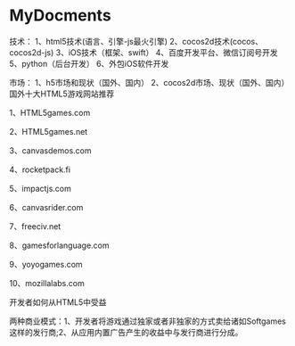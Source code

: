 # MyDocments

技术：
1、html5技术(语言、引擎-js最火引擎)
2、cocos2d技术(cocos、cocos2d-js)
3、iOS技术（框架、swift）
4、百度开发平台、微信订阅号开发
5、python（后台开发）
6、外包iOS软件开发

市场：
1、h5市场和现状（国外、国内）
2、cocos2d市场、现状（国外、国内）
国外十大HTML5游戏网站推荐

1、HTML5games.com

2、HTML5games.net

3、canvasdemos.com

4、rocketpack.fi

5、impactjs.com

6、canvasrider.com

7、freeciv.net

8、gamesforlanguage.com

9、yoyogames.com

10、mozillalabs.com

开发者如何从HTML5中受益

两种商业模式：1、开发者将游戏通过独家或者非独家的方式卖给诸如Softgames这样的发行商;2、从应用内置广告产生的收益中与发行商进行分成。

